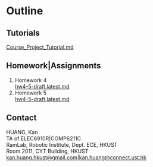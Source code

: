 # Outline
## Tutorials
[Course_Project_Tutorial.md](./Course_Project_Tutorial.md)

## Homework|Assignments
1. Homework 4  
[hw4-5-draft.latest.md](./hw4-5-draft.latest.md)
2. Homework 5  
[hw4-5-draft.latest.md](./hw4-5-draft.latest.md)

## Contact
HUANG, Kan  
TA of ELEC6910R|COMP6211C  
RamLab, Robotic Institute, Dept. ECE, HKUST  
Room 2011, CYT Building, HKUST  
kan.huang.hkust@gmail.com|kan.huang@connect.ust.hk  

